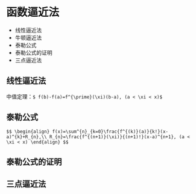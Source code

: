 # 函数逼近法

- 线性逼近法
- 牛顿逼近法
- 泰勒公式
- 泰勒公式的证明
- 三点逼近法

		
## 线性逼近法

中值定理：`$ f(b)-f(a)=f^{\prime}(\xi)(b-a), (a < \xi < x)$`

		
## 泰勒公式

`$$
\begin{align}
    f(x)=\sum^{n}_{k=0}\frac{f^{(k)}(a)}{k!}(x-a)^{k}+R_{n},\\
    R_{n}=\frac{f^{(n+1)}(\xi)}{(n+1)!}(x-a)^{n+1}, (a < \xi < x)
\end{align}
$$`

		
## 泰勒公式的证明

		
## 三点逼近法

